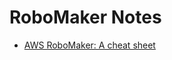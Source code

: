 # RoboMaker Notes  

* [AWS RoboMaker: A cheat sheet](https://www.techrepublic.com/article/aws-robomaker-a-cheat-sheet/)